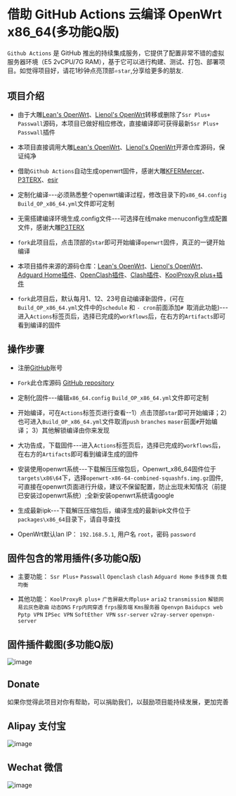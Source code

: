# 借助 GitHub Actions 云编译 OpenWrt x86_64(多功能Q版)

`Github Actions` 是 GitHub 推出的持续集成服务，它提供了配置非常不错的虚拟服务器环境（E5 2vCPU/7G RAM），基于它可以进行构建、测试、打包、部署项目。如觉得项目好，请花1秒钟点亮顶部`⭐star`,分享给更多的朋友.

## 项目介绍

- 由于大雕[Lean's OpenWrt](https://github.com/coolsnowwolf/lede)、[Lienol's OpenWrt](https://github.com/Lienol/openwrt-package)转移或删除了`Ssr Plus+` `Passwall`源码，本项目已做好相应修改，直接编译即可获得最新`Ssr Plus+` `Passwall`插件

- 本项目直接调用大雕[Lean's OpenWrt](https://github.com/coolsnowwolf/lede)、[Lienol's OpenWrt](https://github.com/Lienol/openwrt-package)开源仓库源码，保证纯净

- 借助`Github Actions`自动生成openwrt固件，感谢大雕[KFERMercer](https://github.com/KFERMercer/OpenWrt-CI)、[P3TERX](https://github.com/P3TERX/Actions-OpenWrt)、[esir](https://github.com/esirplayground/AutoBuild-OpenWrt)

- 定制化编译---必须熟悉整个openwrt编译过程，修改目录下的`x86_64.config` `Build_OP_x86_64.yml`文件即可定制

- 无需搭建编译环境生成.config文件---可选择在线make menuconfig生成配置文件，感谢大雕[P3TERX](https://github.com/P3TERX/debugger-action)

- `fork`此项目后，点击顶部的`star`即可开始编译`openwrt`固件，真正的一键开始编译

- 本项目插件来源的源码仓库：[Lean's OpenWrt](https://github.com/coolsnowwolf/lede)、[Lienol's OpenWrt](https://github.com/Lienol/openwrt-package)、[Adguard Home插件](https://github.com/rufengsuixing/luci-app-adguardhome)、[OpenClash插件](https://github.com/vernesong/OpenClash)、[Clash插件](https://github.com/frainzy1477/luci-app-clash)、[KoolProxyR plus+插件](https://github.com/jefferymvp/luci-app-koolproxyR)

- `fork`此项目后，默认每月1、12、23号自动编译新固件，(可在`Build_OP_x86_64.yml`文件中的`schedule` 和 `- cron`前面添加`# `取消此功能)---进入`Actions`标签页后，选择已完成的`workflows`后，在右方的`Artifacts`即可看到编译的固件

## 操作步骤

- 注册[GitHub](https://github.com/join)账号

- `Fork`此仓库源码 [GitHub repository](https://github.com/superstarfly/AutoBuild-OpenWrt-Q)

- 定制化固件---编辑`x86_64.config` `Build_OP_x86_64.yml`文件即可定制

- 开始编译，可在`Actions`标签页进行查看--1）点击顶部`star`即可开始编译；2）也可进入`Build_OP_x86_64.yml`文件取消`push` `branches` `maser`前面`#`开始编译； 3）其他解锁编译由你来发现

- 大功告成，下载固件---进入`Actions`标签页后，选择已完成的`workflows`后，在右方的`Artifacts`即可看到编译生成的固件

- 安装使用openwrt系统---下载解压压缩包后，Openwrt_x86_64固件位于`targets\x86\64`下，选择`openwrt-x86-64-combined-squashfs.img.gz`固件,可直接在openwrt页面进行升级，建议不保留配置，防止出现未知情况（前提已安装过openwrt系统）;全新安装openwrt系统请google

- 生成最新ipk---下载解压压缩包后，编译生成的最新ipk文件位于`packages\x86_64`目录下，请自寻查找

- OpenWrt默认lan IP： `192.168.5.1`, 用户名 `root`，密码 `password`

## 固件包含的常用插件(多功能Q版)

- 主要功能： `Ssr Plus+` `Passwall`  `Openclash`  `clash`  `Adguard Home` `多线多拨` `负载均衡`

- 其他功能： `KoolProxyR plus+` `广告屏蔽大师plus+` `aria2` `transmission` `解锁网易云灰色歌曲` `动态DNS` `Frp内网穿透` `frps服务端` `Kms服务器` `Openvpn` `Baidupcs web` `Pptp VPN` `IPSec VPN` `SoftEther VPN` `ssr-server` `v2ray-server` `openvpn-server`

## 固件插件截图(多功能Q版)

![image](https://github.com/superstarfly/autobuild-openwrt/raw/master/imgfiles/openwrt-QQ.jpg)

## Donate

如果你觉得此项目对你有帮助，可以捐助我们，以鼓励项目能持续发展，更加完善

## Alipay 支付宝
![image](https://github.com/superstarfly/autobuild-openwrt-Q/raw/master/imgfiles/1.jpg)

## Wechat 微信
![image](https://github.com/superstarfly/autobuild-openwrt-Q/raw/master/imgfiles/2.jpg)
